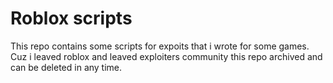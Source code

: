 # Roblox scripts

This repo contains some scripts for expoits that i wrote for some games. Cuz i leaved roblox and leaved exploiters community this repo archived and can be deleted in any time.
